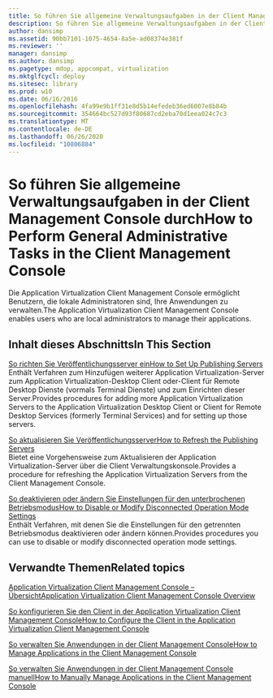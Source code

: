 ```yaml
---
title: So führen Sie allgemeine Verwaltungsaufgaben in der Client Management Console durch
description: So führen Sie allgemeine Verwaltungsaufgaben in der Client Management Console durch
author: dansimp
ms.assetid: 90bb7101-1075-4654-8a5e-ad08374e381f
ms.reviewer: ''
manager: dansimp
ms.author: dansimp
ms.pagetype: mdop, appcompat, virtualization
ms.mktglfcycl: deploy
ms.sitesec: library
ms.prod: w10
ms.date: 06/16/2016
ms.openlocfilehash: 4fa99e9b1ff31e8d5b14efedeb36ed6007e8b84b
ms.sourcegitcommit: 354664bc527d93f80687cd2eba70d1eea024c7c3
ms.translationtype: MT
ms.contentlocale: de-DE
ms.lasthandoff: 06/26/2020
ms.locfileid: "10806884"
---
```

# <span data-ttu-id="714df-103">So führen Sie allgemeine Verwaltungsaufgaben in der Client Management Console durch</span><span class="sxs-lookup"><span data-stu-id="714df-103">How to Perform General Administrative Tasks in the Client Management Console</span></span>


<span data-ttu-id="714df-104">Die Application Virtualization Client Management Console ermöglicht Benutzern, die lokale Administratoren sind, Ihre Anwendungen zu verwalten.</span><span class="sxs-lookup"><span data-stu-id="714df-104">The Application Virtualization Client Management Console enables users who are local administrators to manage their applications.</span></span>

## <span data-ttu-id="714df-105">Inhalt dieses Abschnitts</span><span class="sxs-lookup"><span data-stu-id="714df-105">In This Section</span></span>


<a href="" id="how-to-set-up-publishing-servers"></a>[<span data-ttu-id="714df-106">So richten Sie Veröffentlichungsserver ein</span><span class="sxs-lookup"><span data-stu-id="714df-106">How to Set Up Publishing Servers</span></span>](how-to-set-up-publishing-servers.md)  
<span data-ttu-id="714df-107">Enthält Verfahren zum Hinzufügen weiterer Application Virtualization-Server zum Application Virtualization-Desktop Client oder-Client für Remote Desktop Dienste (vormals Terminal Dienste) und zum Einrichten dieser Server.</span><span class="sxs-lookup"><span data-stu-id="714df-107">Provides procedures for adding more Application Virtualization Servers to the Application Virtualization Desktop Client or Client for Remote Desktop Services (formerly Terminal Services) and for setting up those servers.</span></span>

<a href="" id="how-to-refresh-the-publishing-servers"></a>[<span data-ttu-id="714df-108">So aktualisieren Sie Veröffentlichungsserver</span><span class="sxs-lookup"><span data-stu-id="714df-108">How to Refresh the Publishing Servers</span></span>](how-to-refresh-the-publishing-servers.md)  
<span data-ttu-id="714df-109">Bietet eine Vorgehensweise zum Aktualisieren der Application Virtualization-Server über die Client Verwaltungskonsole.</span><span class="sxs-lookup"><span data-stu-id="714df-109">Provides a procedure for refreshing the Application Virtualization Servers from the Client Management Console.</span></span>

<a href="" id="how-to-disable-or-modify-disconnected-operation-mode-settings"></a>[<span data-ttu-id="714df-110">So deaktivieren oder ändern Sie Einstellungen für den unterbrochenen Betriebsmodus</span><span class="sxs-lookup"><span data-stu-id="714df-110">How to Disable or Modify Disconnected Operation Mode Settings</span></span>](how-to-disable-or-modify-disconnected-operation-mode-settings.md)  
<span data-ttu-id="714df-111">Enthält Verfahren, mit denen Sie die Einstellungen für den getrennten Betriebsmodus deaktivieren oder ändern können.</span><span class="sxs-lookup"><span data-stu-id="714df-111">Provides procedures you can use to disable or modify disconnected operation mode settings.</span></span>

## <span data-ttu-id="714df-112">Verwandte Themen</span><span class="sxs-lookup"><span data-stu-id="714df-112">Related topics</span></span>


[<span data-ttu-id="714df-113">Application Virtualization Client Management Console – Übersicht</span><span class="sxs-lookup"><span data-stu-id="714df-113">Application Virtualization Client Management Console Overview</span></span>](application-virtualization-client-management-console-overview.md)

[<span data-ttu-id="714df-114">So konfigurieren Sie den Client in der Application Virtualization Client Management Console</span><span class="sxs-lookup"><span data-stu-id="714df-114">How to Configure the Client in the Application Virtualization Client Management Console</span></span>](how-to-configure-the-client-in-the-application-virtualization-client-management-console.md)

[<span data-ttu-id="714df-115">So verwalten Sie Anwendungen in der Client Management Console</span><span class="sxs-lookup"><span data-stu-id="714df-115">How to Manage Applications in the Client Management Console</span></span>](how-to-manage-applications-in-the-client-management-console.md)

[<span data-ttu-id="714df-116">So verwalten Sie Anwendungen in der Client Management Console manuell</span><span class="sxs-lookup"><span data-stu-id="714df-116">How to Manually Manage Applications in the Client Management Console</span></span>](how-to-manually-manage-applications-in-the-client-management-console.md)

 

 






